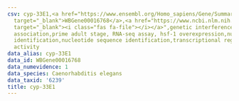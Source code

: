 ```yaml
---
csv: cyp-33E1,<a href="https://www.ensembl.org/Homo_sapiens/Gene/Summary?db=core;g=WBGene00016768"
  target="_blank">WBGene00016768</a>,<a href="https://www.ncbi.nlm.nih.gov/pubmed/30894454"
  target="_blank"><i class="fas fa-file"></i></a>",genetic interference,functional
  association,prime adult stage, RNA-seq assay, hsf-1 overexpression,nucleotide sequence
  identification,nucleotide sequence identification,transcriptional regulation,up-regulates
  activity
data_alias: cyp-33E1
data_id: WBGene00016768
data_numevidence: 1
data_species: Caenorhabditis elegans
data_taxid: '6239'
title: cyp-33E1
---
```

